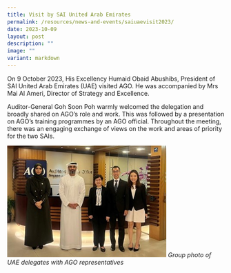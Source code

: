 ```yaml
---
title: Visit by SAI United Arab Emirates
permalink: /resources/news-and-events/saiuaevisit2023/
date: 2023-10-09
layout: post
description: ""
image: ""
variant: markdown
---
```

On 9 October 2023, His Excellency Humaid Obaid Abushibs, President of SAI United Arab Emirates (UAE) visited AGO. He was accompanied by Mrs Mai Al Ameri, Director of Strategy and Excellence. 

Auditor-General Goh Soon Poh warmly welcomed the delegation and broadly shared on AGO’s role and work. This was followed by a presentation on AGO’s training programmes by an AGO official. Throughout the meeting, there was an engaging exchange of views on the work and areas of priority for the two SAIs.

![](/images/News_Events_Photos/2023/sai_uae_9_oct_23_1.jpg)
*Group photo of UAE delegates with AGO representatives*
